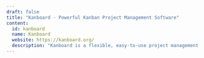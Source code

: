 ```yaml
---
draft: false
title: "Kanboard - Powerful Kanban Project Management Software"
content:
  id: kanboard
  name: Kanboard
  website: https://kanboard.org/
  description: "Kanboard is a flexible, easy-to-use project management tool that helps teams stay organized, prioritize tasks, and boost productivity. Manage your tasks with a customizable Kanban board and enjoy simple workflows."
---
```


